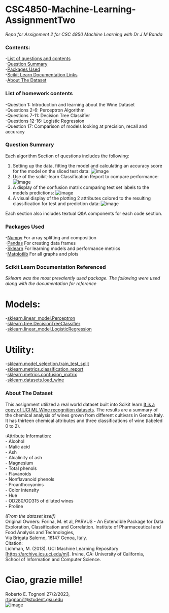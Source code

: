 # CSC4850-Machine-Learning-AssignmentTwo
<i>Repo for Assignment 2 for CSC 4850 Machine Learning with Dr J M Banda</i>

### Contents:
-[List of questions and contents](#list-of-homework-contents)  
-[Question Summary](#question-summary)  
-[Packages Used](#packages-used)  
-[Scikit Learn Documentation Links](#scikit-learn-documentation-referenced)  
-[About The Dataset](#about-the-dataset)  


### List of homework contents
  -Question 1: Introduction and learning about the Wine Dataset<br>
  -Questions 2-6: Perceptron Algorithm<br>
  -Questions 7-11: Decision Tree Classifier<br>
  -Questions 12-16: Logistic Regression<br>
  -Question 17: Comparison of models looking at precision, recall and accuracy

### Question Summary
Each algorithm Section of questions includes the following:
1) Setting up the data, fitting the model and calculating an accuracy score for the model on the sliced test data:
![image](https://user-images.githubusercontent.com/60898339/221708462-6f42a66e-e761-4d62-b834-3b65ab02b492.png)
2) Use of the scikit-learn Classification Report to compare performance:
![image](https://user-images.githubusercontent.com/60898339/221708741-1799fc98-fa6e-467c-8662-2a0b9fa76272.png)
4) A display of the confusion matrix comparing test set labels to the models predictions:
![image](https://user-images.githubusercontent.com/60898339/221708986-106436eb-54b4-4ab5-a11e-e33a8ec49390.png)
5) A visual display of the plotting 2 attributes colored to the resulting classification for test and prediction data:
![image](https://user-images.githubusercontent.com/60898339/221709234-1d870cf2-5933-4538-ba3e-9938604601b3.png)

Each section also includes textual Q&A components for each code section. 

### Packages Used
-[Numpy](https://numpy.org/) For array splitting and composition  
-[Pandas](https://pandas.pydata.org/) For creating data frames  
-[Sklearn](https://scikit-learn.org/stable/index.html) For learning models and performance metrics  
-[Matplotlib](https://matplotlib.org/) For all graphs and plots  

### Scikit Learn Documentation Referenced
<i>Sklearn was the most prevalently used package. The following were used along with the documentation for reference</i>  
# Models:  
-[sklearn.linear_model.Perceptron](https://scikit-learn.org/stable/modules/generated/sklearn.linear_model.Perceptron.html)<br>
-[sklearn.tree.DecisionTreeClassifier](https://scikit-learn.org/stable/modules/generated/sklearn.tree.DecisionTreeClassifier.html)<br>
-[sklearn.linear_model.LogisticRegression](https://scikit-learn.org/stable/modules/generated/sklearn.linear_model.LogisticRegression.html)<br>
# Utility:  
-[sklearn.model_selection.train_test_split](https://scikit-learn.org/stable/modules/generated/sklearn.model_selection.train_test_split.html)<br>
-[sklearn.metrics.classification_report](https://scikit-learn.org/stable/modules/generated/sklearn.metrics.classification_report.html)<br>
-[sklearn.metrics.confusion_matrix](https://scikit-learn.org/stable/modules/generated/sklearn.metrics.confusion_matrix.html)<br>
-[sklearn.datasets.load_wine](https://scikit-learn.org/stable/modules/generated/sklearn.datasets.load_wine.html)  

### About The Dataset  
This assignment utilized  a real world dataset built into Scikit learn.[It is a copy of UCI ML Wine recognition datasets](https://archive.ics.uci.edu/ml/machine-learning-databases/wine/wine.data). The results are a summary of the chemical analysis of wines grown from different cultivars in Genoa Italy. It has thirteen chemical attributes and three classifications of wine (labeled 0 to 2).  

:Attribute Information:  
 		- Alcohol  
 		- Malic acid  
 		- Ash  
		- Alcalinity of ash  
 		- Magnesium  
		- Total phenols  
 		- Flavanoids  
 		- Nonflavanoid phenols  
 		- Proanthocyanins  
		- Color intensity  
 		- Hue  
 		- OD280/OD315 of diluted wines  
 		- Proline  

<i>(From the dataset itself)</i>  
Original Owners: 
Forina, M. et al, PARVUS - 
An Extendible Package for Data Exploration, Classification and Correlation. 
Institute of Pharmaceutical and Food Analysis and Technologies,  
Via Brigata Salerno, 16147 Genoa, Italy.  
Citation:  
Lichman, M. (2013). UCI Machine Learning Repository  
[https://archive.ics.uci.edu/ml]. Irvine, CA: University of California,  
School of Information and Computer Science.   

# Ciao, grazie mille!  
 Roberto E. Tognoni 27/2/2023,  
 [rtognoni1@student.gsu.edu](rtognoni1@student.gsu.edu)  
![image](https://user-images.githubusercontent.com/60898339/221713103-56f7cf7c-4421-42b7-ae8a-33f74ed032dc.png)

